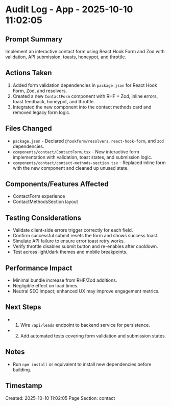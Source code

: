 # Audit Log - App - 2025-10-10 11:02:05

## Prompt Summary

Implement an interactive contact form using React Hook Form and Zod with validation, API submission, toasts, honeypot, and throttle.

## Actions Taken

1. Added form validation dependencies in `package.json` for React Hook Form, Zod, and resolvers.
2. Created a new `ContactForm` component with RHF + Zod, inline errors, toast feedback, honeypot, and throttle.
3. Integrated the new component into the contact methods card and removed legacy form logic.

## Files Changed

- `package.json` - Declared `@hookform/resolvers`, `react-hook-form`, and `zod` dependencies.
- `components/contact/ContactForm.tsx` - New interactive form implementation with validation, toast states, and submission logic.
- `components/contact/contact-methods-section.tsx` - Replaced inline form with the new component and cleaned up unused state.

## Components/Features Affected

- ContactForm experience
- ContactMethodsSection layout

## Testing Considerations

- Validate client-side errors trigger correctly for each field.
- Confirm successful submit resets the form and shows success toast.
- Simulate API failure to ensure error toast retry works.
- Verify throttle disables submit button and re-enables after cooldown.
- Test across light/dark themes and mobile breakpoints.

## Performance Impact

- Minimal bundle increase from RHF/Zod additions.
- Negligible effect on load times.
- Neutral SEO impact; enhanced UX may improve engagement metrics.

## Next Steps

- 1. Wire `/api/leads` endpoint to backend service for persistence.
- 2. Add automated tests covering form validation and submission states.

## Notes

- Run `npm install` or equivalent to install new dependencies before building.

## Timestamp

Created: 2025-10-10 11:02:05
Page Section: contact

